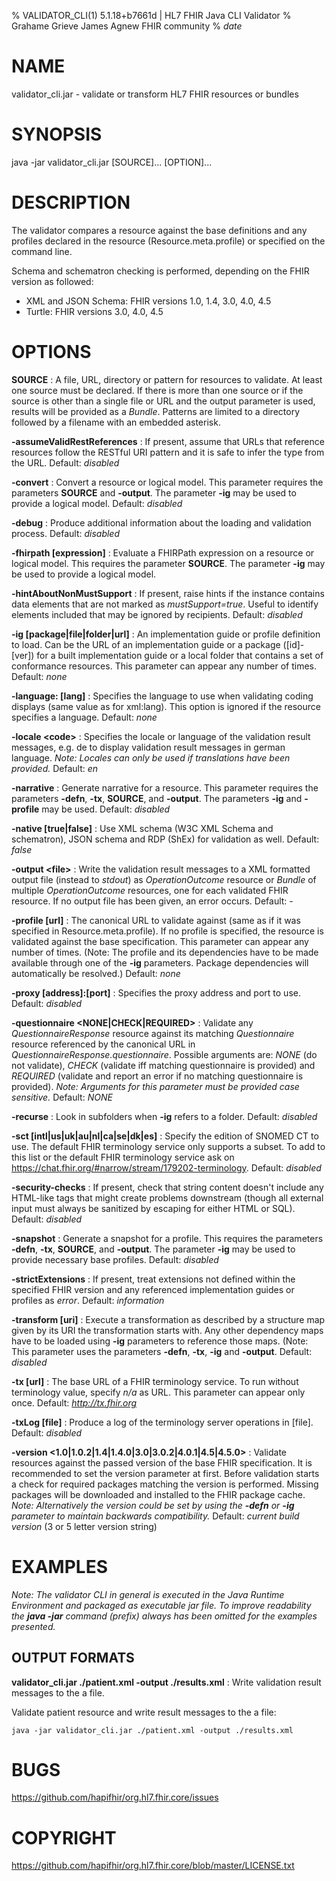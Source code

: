 % VALIDATOR\_CLI(1) 5.1.18+b7661d | HL7 FHIR Java CLI Validator
% Grahame Grieve
  James Agnew
  FHIR community
% $date$

# NAME
validator\_cli.jar - validate or transform HL7 FHIR resources or bundles

# SYNOPSIS
java -jar validator\_cli.jar [SOURCE]... [OPTION]...

# DESCRIPTION
The validator compares a resource against the base definitions and any profiles
declared in the resource (Resource.meta.profile) or specified on the command
line.

Schema and schematron checking is performed, depending on the FHIR version
as followed:

- XML and JSON Schema: FHIR versions 1.0, 1.4, 3.0, 4.0, 4.5
- Turtle: FHIR versions 3.0, 4.0, 4.5

# OPTIONS

**SOURCE**
: A file, URL, directory or pattern for resources to validate. At least one
  source must be declared. If there is more than one source or if the source 
  is other than a single file or URL and the output parameter is used, results
  will be provided as a *Bundle*. Patterns are limited to a directory 
  followed by a filename with an embedded asterisk.

**-assumeValidRestReferences**
: If present, assume that URLs that reference resources follow the RESTful
  URI pattern and it is safe to infer the type from the URL.
  Default: *disabled*

**-convert**
: Convert a resource or logical model. This parameter requires the parameters
  **SOURCE** and **-output**. The parameter **-ig** may be used to provide
  a logical model.
  Default: *disabled*

**-debug**
: Produce additional information about the loading and validation process.
  Default: *disabled*

**-fhirpath [expression]**
: Evaluate a FHIRPath expression on a resource or logical model. This requires
  the parameter **SOURCE**. The parameter **-ig** may be used to provide a
  logical model.

**-hintAboutNonMustSupport**
: If present, raise hints if the instance contains data elements that are not
  marked as *mustSupport=true*. Useful to identify elements included that may
  be ignored by recipients.
  Default: *disabled*

**-ig [package|file|folder|url]**
: An implementation guide or profile definition to load. Can be 
  the URL of an implementation guide or a package ([id]-[ver]) for
  a built implementation guide or a local folder that contains a
  set of conformance resources. This parameter can appear any number of times.
  Default: *none*

**-language: [lang]**
: Specifies the language to use when validating coding displays (same value as
  for xml:lang). This option is ignored if the resource specifies a language.
  Default: *none*

**-locale \<code>**
: Specifies the locale or language of the validation result messages, e.g. de
  to display validation result messages in german language. *Note: Locales can
  only be used if translations have been provided.*
  Default: *en*

**-narrative**
: Generate narrative for a resource. This parameter requires the parameters
  **-defn**, **-tx**, **SOURCE**, and **-output**. The parameters
  **-ig** and **-profile** may be used.
  Default: *disabled*

**-native [true|false]**
: Use XML schema (W3C XML Schema and schematron), JSON schema and RDP (ShEx)
  for validation as well.
  Default: *false*

**-output \<file>**
: Write the validation result messages to a XML formatted output file (instead
  to *stdout*) as *OperationOutcome* resource or *Bundle* of multiple
  *OperationOutcome* resources, one for each validated FHIR resource. If no
  output file has been given, an error occurs.
  Default: -

**-profile [url]**
: The canonical URL to validate against (same as if it was specified in 
  Resource.meta.profile). If no profile is specified, the resource is 
  validated against the base specification. This parameter can appear any 
  number of times. (Note: The profile and its dependencies have to be made 
  available through one of the **-ig** parameters. Package dependencies will 
  automatically be resolved.)
  Default: *none*

**-proxy [address]:[port]**
: Specifies the proxy address and port to use.
  Default: *disabled*

**-questionnaire <NONE|CHECK|REQUIRED>**
: Validate any *QuestionnaireResponse* resource against its matching
  *Questionnaire* resource referenced by the canonical URL in 
  *QuestionnaireResponse.questionnaire*. Possible arguments are: *NONE* 
  (do not validate), *CHECK* (validate iff matching questionnaire is provided)
  and *REQUIRED* (validate and report an error if no matching questionnaire is
  provided). *Note: Arguments for this parameter must be provided case
  sensitive.* Default: *NONE*

**-recurse**
: Look in subfolders when **-ig** refers to a folder.
  Default: *disabled*

**-sct [intl|us|uk|au|nl|ca|se|dk|es]**
: Specify the edition of SNOMED CT to use. The default FHIR terminology
  service only supports a subset. To add to this list or the default FHIR
  terminology service ask on https://chat.fhir.org/#narrow/stream/179202-terminology.
  Default: *disabled*

**-security-checks**
: If present, check that string content doesn't include any HTML-like tags that
  might create problems downstream (though all external input must always be
  sanitized by escaping for either HTML or SQL).
  Default: *disabled*

**-snapshot**
: Generate a snapshot for a profile. This requires the parameters **-defn**,
  **-tx**, **SOURCE**, and **-output**. The parameter **-ig** may be
  used to provide necessary base profiles.
  Default: *disabled*

**-strictExtensions**
: If present, treat extensions not defined within the specified FHIR version
  and any referenced implementation guides or profiles as *error*.
  Default: *information*

**-transform [uri]**
: Execute a transformation as described by a structure map given by its
  URI the transformation starts with. Any other dependency maps have to be
  loaded using **-ig** parameters to reference those maps. (Note: This
  parameter uses the parameters **-defn**, **-tx**, **-ig** and **-output**.
  Default: *disabled*

**-tx [url]**
: The base URL of a FHIR terminology service. To run without terminology
  value, specify *n/a* as URL. This parameter can appear only once.
  Default: *http://tx.fhir.org*

**-txLog [file]**
: Produce a log of the terminology server operations in [file].
  Default: *disabled*

**-version <1.0|1.0.2|1.4|1.4.0|3.0|3.0.2|4.0.1|4.5|4.5.0>**
: Validate resources against the passed version of the base FHIR specification.
  It is recommended to set the version parameter at first. Before validation 
  starts a check for required packages matching the version is performed.
  Missing packages will be downloaded and installed to the FHIR package cache.
  *Note: Alternatively the version could be set by using the **-defn** or 
  **-ig** parameter to maintain backwards compatibility.*
  Default: *current build version* (3 or 5 letter version string)

# EXAMPLES

*Note: The validator CLI in general is executed in the Java Runtime Environment
and packaged as executable jar file. To improve readability the **java -jar**
command (prefix) always has been omitted for the examples presented.*

## OUTPUT FORMATS

**validator\_cli.jar ./patient.xml -output ./results.xml**
: Write validation result messages to the a file.

Validate patient resource and write result messages to the a file:
```
java -jar validator_cli.jar ./patient.xml -output ./results.xml
```

# BUGS

https://github.com/hapifhir/org.hl7.fhir.core/issues

# COPYRIGHT

https://github.com/hapifhir/org.hl7.fhir.core/blob/master/LICENSE.txt
